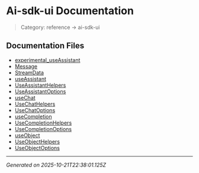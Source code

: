 # Ai-sdk-ui Documentation

> Category: reference → ai-sdk-ui

## Documentation Files

- [experimental_useAssistant](./experimental-use-assistant.md)
- [Message](./message.md)
- [StreamData](./stream-data.md)
- [useAssistant](./use-assistant.md)
- [UseAssistantHelpers](./use-assistant-helpers.md)
- [UseAssistantOptions](./use-assistant-options.md)
- [useChat](./use-chat.md)
- [UseChatHelpers](./use-chat-helpers.md)
- [UseChatOptions](./use-chat-options.md)
- [useCompletion](./use-completion.md)
- [UseCompletionHelpers](./use-completion-helpers.md)
- [UseCompletionOptions](./use-completion-options.md)
- [useObject](./use-object-reference.md)
- [UseObjectHelpers](./use-object-helpers.md)
- [UseObjectOptions](./use-object-options.md)


---

*Generated on 2025-10-21T22:38:01.125Z*
